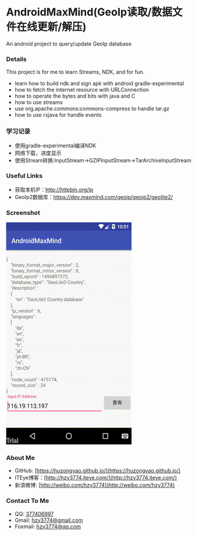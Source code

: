 AndroidMaxMind(GeoIp读取/数据文件在线更新/解压)
==================
An android project to query/update GeoIp database

### Details
This project is for me to learn Streams, NDK, and for fun.
* learn how to build ndk and sign apk with android gradle-experimental
* how to fetch the internet resource with URLConnection
* how to operate the bytes and bits with java and C
* how to use streams
* use org.apache.commons:commons-compress to handle tar.gz
* how to use rxjava for handle events

### 学习记录
* 使用gradle-experimental编译NDK
* 网络下载，进度显示
* 使用Stream转换:InputStream->GZIPInputStream->TarArchiveInputStream

### Useful Links
* 获取本机IP：http://httpbin.org/ip
* GeoIp2数据库：https://dev.maxmind.com/geoip/geoip2/geolite2/

### Screenshot
![screenshot](https://github.com/huzongyao/AndroidMaxMind/blob/master/misc/screen.gif?raw=true)

### About Me
 * GitHub: [https://huzongyao.github.io/](https://huzongyao.github.io/)
 * ITEye博客：[http://hzy3774.iteye.com/](http://hzy3774.iteye.com/)
 * 新浪微博: [http://weibo.com/hzy3774](http://weibo.com/hzy3774)

### Contact To Me
 * QQ: [377406997](http://wpa.qq.com/msgrd?v=3&uin=377406997&site=qq&menu=yes)
 * Gmail: [hzy3774@gmail.com](mailto:hzy3774@gmail.com)
 * Foxmail: [hzy3774@qq.com](mailto:hzy3774@qq.com)